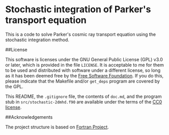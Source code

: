 Stochastic integration of Parker's transport equation
================

This is a code to solve Parker's cosmic ray transport equation using the
stochastic integration method.


##License

This software is licenses under the GNU General Public License (GPL)
v3.0 or later, which is provided in the file `LICENSE`. It is
acceptable to me for them to be used and distributed with software
under a different license, so long as it has been deemed free by the
[Free Software Foundation](https://www.gnu.org/licenses/license-list.html).
If you do this, please indicate that the Makefile and/or `get_deps`
program are covered by the GPL.

This README, the `.gitignore` file, the contents of `doc.md`, and the
program stub in `src/stochastic-2dmhd.f90` are available under the terms of the
[CC0 license](https://creativecommons.org/choose/zero/).


##Acknowledgements

The project structure is based on
[Fortran Project](https://github.com/cmacmackin/fortran_template).

